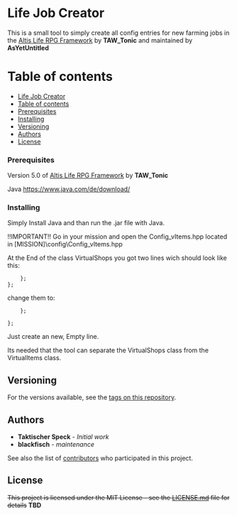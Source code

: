 # Life Job Creator

This is a small tool to simply create all config entries for new farming jobs in the [Altis Life RPG Framework](https://github.com/AsYetUntitled/Framework/) by <b>TAW_Tonic</b> and maintained by <b>AsYetUntitled</b>

Table of contents
=================

<!--ts-->
   * [Life Job Creator](#life-job-creator)
   * [Table of contents](#table-of-contents)
   * [Prerequisites](#prerequisites)
   * [Installing](#installing)
   * [Versioning](#versioning)
   * [Authors](#authors)
   * [License](#license)
<!--te-->

### Prerequisites

Version 5.0 of [Altis Life RPG Framework](https://github.com/AsYetUntitled/Framework/) by <b>TAW_Tonic</b>

Java https://www.java.com/de/download/

### Installing

Simply Install Java and than run the .jar file with Java.

!!IMPORTANT!!
Go in your mission and open the Config_vItems.hpp located in [MISSION]\config\Config_vItems.hpp

At the End of the class VirtualShops you got two lines wich should look like this:
```
    };
};
```
change them to:
```    
    };
    
};
```

Just create an new, Empty line.

Its needed that the tool can separate the VirtualShops class from the VirtualItems class.

## Versioning

For the versions available, see the [tags on this repository](https://github.com/TaktischerSpeck/Life_Job_Creato/tags). 

## Authors

* **Taktischer Speck** - *Initial work*
* **blackfisch** - *maintenance*

See also the list of [contributors](https://github.com/TaktischerSpeck/Life_Job_Creato/contributors) who participated in this project.

## License

~~This project is licensed under the MIT License - see the [LICENSE.md](LICENSE.md) file for details~~
**TBD**
